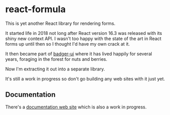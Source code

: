 # react-formula

This is yet another React library for rendering forms.

It started life in 2018 not long after React version 16.3 was released
with its shiny new context API.  I wasn't too happy with the state of the
art in React forms up until then so I thought I'd have my own crack at it.

It then became part of [badger-ui](https://github.com/abw/badger-ui) where
it has lived happily for several years, foraging in the forest for nuts and
berries.

Now I'm extracting it out into a separate library.

It's still a work in progress so don't go building any web sites with it
just yet.

## Documentation

There's a [documentation web site](https://abw.github.io/react-formula/)
which is also a work in progress.


